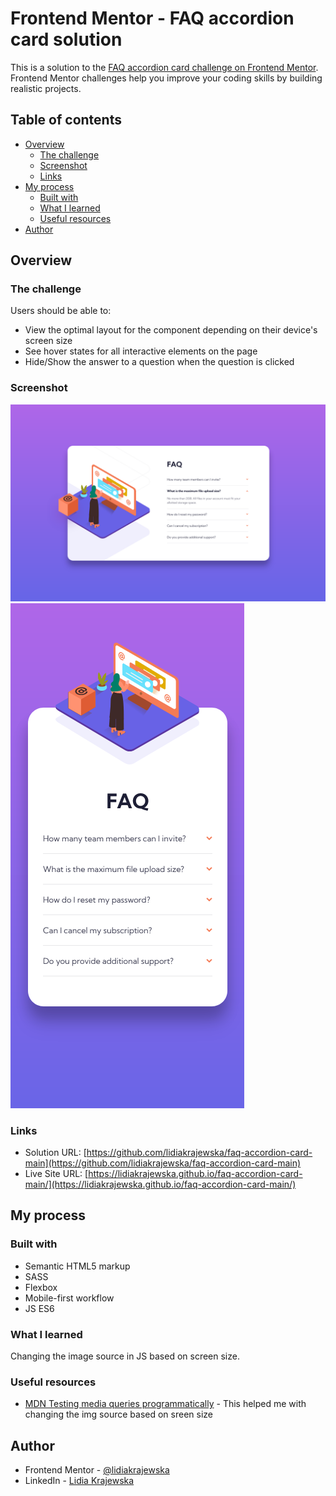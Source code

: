 # Frontend Mentor - FAQ accordion card solution

This is a solution to the [FAQ accordion card challenge on Frontend Mentor](https://www.frontendmentor.io/challenges/faq-accordion-card-XlyjD0Oam). Frontend Mentor challenges help you improve your coding skills by building realistic projects.

## Table of contents

- [Overview](#overview)
  - [The challenge](#the-challenge)
  - [Screenshot](#screenshot)
  - [Links](#links)
- [My process](#my-process)
  - [Built with](#built-with)
  - [What I learned](#what-i-learned)
  - [Useful resources](#useful-resources)
- [Author](#author)

## Overview

### The challenge

Users should be able to:

- View the optimal layout for the component depending on their device's screen size
- See hover states for all interactive elements on the page
- Hide/Show the answer to a question when the question is clicked

### Screenshot

![Desktop](./images/desktop-screen.png)
![Mobile](./images/mobile-screen.png)

### Links

- Solution URL: [https://github.com/lidiakrajewska/faq-accordion-card-main](https://github.com/lidiakrajewska/faq-accordion-card-main)
- Live Site URL: [https://lidiakrajewska.github.io/faq-accordion-card-main/](https://lidiakrajewska.github.io/faq-accordion-card-main/)

## My process

### Built with

- Semantic HTML5 markup
- SASS
- Flexbox
- Mobile-first workflow
- JS ES6

### What I learned

Changing the image source in JS based on screen size.

### Useful resources

- [MDN Testing media queries programmatically](https://developer.mozilla.org/en-US/docs/Web/CSS/Media_Queries/Testing_media_queries) - This helped me with changing the img source based on sreen size

## Author

- Frontend Mentor - [@lidiakrajewska](https://www.frontendmentor.io/profile/lidiakrajewska)
- LinkedIn - [Lidia Krajewska](https://www.linkedin.com/in/lidia-krajewska-02512a1a7/)
